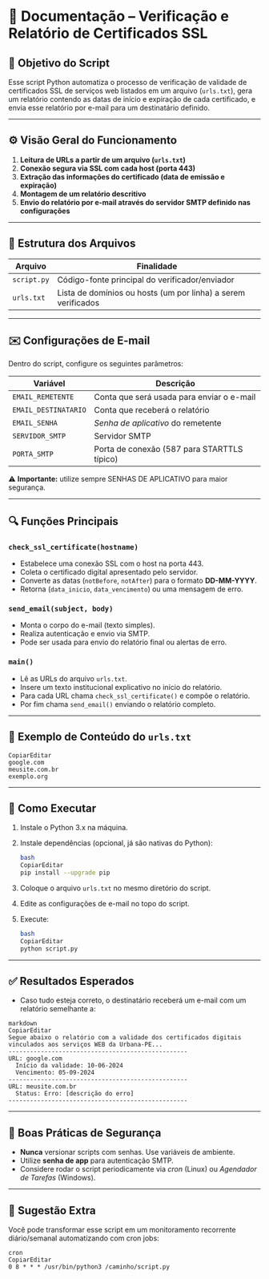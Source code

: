 # 📄 **Documentação – Verificação e Relatório de Certificados SSL**

## 📌 **Objetivo do Script**

Esse script Python automatiza o processo de verificação de validade de certificados SSL de serviços web listados em um arquivo (`urls.txt`), gera um relatório contendo as datas de início e expiração de cada certificado, e envia esse relatório por e-mail para um destinatário definido.

---

## ⚙️ **Visão Geral do Funcionamento**

1. **Leitura de URLs a partir de um arquivo (`urls.txt`)**
2. **Conexão segura via SSL com cada host (porta 443)**
3. **Extração das informações do certificado (data de emissão e expiração)**
4. **Montagem de um relatório descritivo**
5. **Envio do relatório por e-mail através do servidor SMTP definido nas configurações**

---

## 📁 Estrutura dos Arquivos

| Arquivo | Finalidade |
| --- | --- |
| `script.py` | Código-fonte principal do verificador/enviador |
| `urls.txt` | Lista de domínios ou hosts (um por linha) a serem verificados |

---

## ✉️ Configurações de E-mail

Dentro do script, configure os seguintes parâmetros:

| Variável | Descrição |
| --- | --- |
| `EMAIL_REMETENTE` | Conta que será usada para enviar o e-mail |
| `EMAIL_DESTINATARIO` | Conta que receberá o relatório |
| `EMAIL_SENHA` | *Senha de aplicativo* do remetente |
| `SERVIDOR_SMTP` | Servidor SMTP |
| `PORTA_SMTP` | Porta de conexão (587 para STARTTLS típico) |

⚠️ **Importante:** utilize sempre SENHAS DE APLICATIVO para maior segurança.

---

## 🔍 Funções Principais

### `check_ssl_certificate(hostname)`

- Estabelece uma conexão SSL com o host na porta 443.
- Coleta o certificado digital apresentado pelo servidor.
- Converte as datas (`notBefore`, `notAfter`) para o formato **DD-MM-YYYY**.
- Retorna (`data_inicio`, `data_vencimento`) ou uma mensagem de erro.

### `send_email(subject, body)`

- Monta o corpo do e-mail (texto simples).
- Realiza autenticação e envio via SMTP.
- Pode ser usada para envio do relatório final ou alertas de erro.

### `main()`

- Lê as URLs do arquivo `urls.txt`.
- Insere um texto institucional explicativo no início do relatório.
- Para cada URL chama `check_ssl_certificate()` e compõe o relatório.
- Por fim chama `send_email()` enviando o relatório completo.

---

## 📝 Exemplo de Conteúdo do `urls.txt`

```
CopiarEditar
google.com
meusite.com.br
exemplo.org

```

---

## 🚀 Como Executar

1. Instale o Python 3.x na máquina.
2. Instale dependências (opcional, já são nativas do Python):
    
    ```bash
    bash
    CopiarEditar
    pip install --upgrade pip
    
    ```
    
3. Coloque o arquivo `urls.txt` no mesmo diretório do script.
4. Edite as configurações de e-mail no topo do script.
5. Execute:
    
    ```bash
    bash
    CopiarEditar
    python script.py
    
    ```
    

---

## ✅ Resultados Esperados

- Caso tudo esteja correto, o destinatário receberá um e-mail com um relatório semelhante a:

```
markdown
CopiarEditar
Segue abaixo o relatório com a validade dos certificados digitais vinculados aos serviços WEB da Urbana-PE...
--------------------------------------------------
URL: google.com
  Início da validade: 10-06-2024
  Vencimento: 05-09-2024
--------------------------------------------------
URL: meusite.com.br
  Status: Erro: [descrição do erro]
--------------------------------------------------

```

---

## 🔐 Boas Práticas de Segurança

- **Nunca** versionar scripts com senhas. Use variáveis de ambiente.
- Utilize **senha de app** para autenticação SMTP.
- Considere rodar o script periodicamente via *cron* (Linux) ou *Agendador de Tarefas* (Windows).

---

## 📅 Sugestão Extra

Você pode transformar esse script em um monitoramento recorrente diário/semanal automatizando com cron jobs:

```
cron
CopiarEditar
0 8 * * * /usr/bin/python3 /caminho/script.py

```
